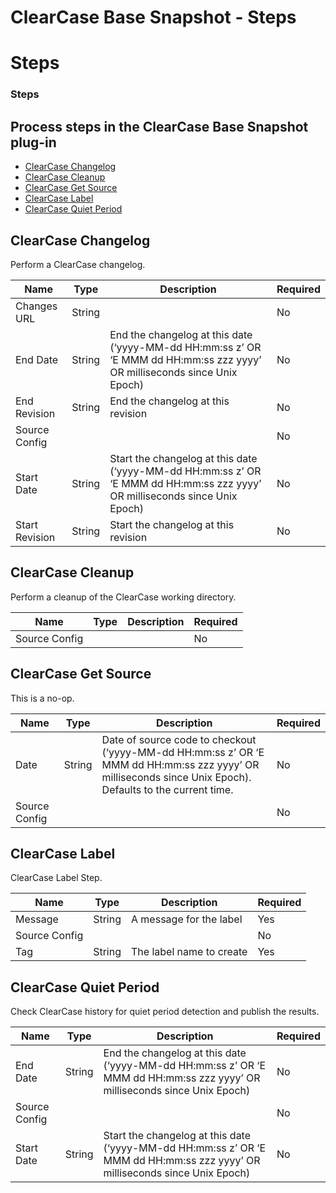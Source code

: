 
ClearCase Base Snapshot - Steps
===============================

# Steps


### Steps




Process steps in the ClearCase Base Snapshot plug-in
----------------------------------------------------

* [ClearCase Changelog](#clearcase_changelog)
* [ClearCase Cleanup](#clearcase_cleanup)
* [ClearCase Get Source](#clearcase_get_source)
* [ClearCase Label](#clearcase_label)
* [ClearCase Quiet Period](#clearcase_quiet_period)


ClearCase Changelog
-------------------

Perform a ClearCase changelog.


| Name | Type | Description                                                                                                          | Required |
| ---- | ---- | -------------------------------------------------------------------------------------------------------------------- | -------- |
| Changes URL | String |  | No |
| End Date | String | End the changelog at this date (‘yyyy-MM-dd HH:mm:ss z’ OR ‘E MMM dd HH:mm:ss zzz yyyy’ OR milliseconds since Unix Epoch) | No |
| End Revision | String | End the changelog at this revision | No |
| Source Config |  |  | No |
| Start Date | String | Start the changelog at this date (‘yyyy-MM-dd HH:mm:ss z’ OR ‘E MMM dd HH:mm:ss zzz yyyy’ OR milliseconds since Unix Epoch) | No |
| Start Revision | String | Start the changelog at this revision | No |

ClearCase Cleanup
-----------------

Perform a cleanup of the ClearCase working directory.


| Name | Type | Description                                                                                                          | Required |
| ---- | ---- | -------------------------------------------------------------------------------------------------------------------- | -------- |
| Source Config |  |  | No |

ClearCase Get Source
--------------------

This is a no-op.


| Name | Type | Description                                                                                                          | Required |
| ---- | ---- | -------------------------------------------------------------------------------------------------------------------- | -------- |
| Date | String | Date of source code to checkout (‘yyyy-MM-dd HH:mm:ss z’ OR ‘E MMM dd HH:mm:ss zzz yyyy’ OR milliseconds since Unix Epoch). Defaults to the current time. | No |
| Source Config |  |  | No |

ClearCase Label
---------------

ClearCase Label Step.


| Name | Type | Description                                                                                                          | Required |
| ---- | ---- | -------------------------------------------------------------------------------------------------------------------- | -------- |
| Message | String | A message for the label | Yes |
| Source Config |  |  | No |
| Tag | String | The label name to create | Yes |

ClearCase Quiet Period
----------------------

Check ClearCase history for quiet period detection and publish the results.


| Name | Type | Description                                                                                                          | Required |
| ---- | ---- | -------------------------------------------------------------------------------------------------------------------- | -------- |
| End Date | String | End the changelog at this date (‘yyyy-MM-dd HH:mm:ss z’ OR ‘E MMM dd HH:mm:ss zzz yyyy’ OR milliseconds since Unix Epoch) | No |
| Source Config |  |  | No |
| Start Date | String | Start the changelog at this date (‘yyyy-MM-dd HH:mm:ss z’ OR ‘E MMM dd HH:mm:ss zzz yyyy’ OR milliseconds since Unix Epoch) | No |

